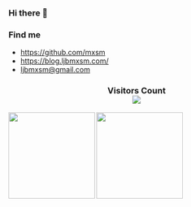 ### Hi there 👋

### Find me

- <https://github.com/mxsm>
- <https://blog.ljbmxsm.com/>
- <ljbmxsm@gmail.com>

<div>
  <h3 align="center"> 
    Visitors Count<br>
    <img align="center" src="https://profile-counter.glitch.me/mxsm/count.svg" />
  </h3>
</div>

<a href="https://blog.ljbmxsm.com">
  <img align="left" height=170px src="https://github-readme-stats.vercel.app/api?username=mxsm&show_icons=true&count_private=true&theme=dark" />
</a>
<a href="https://blog.ljbmxsm.com">
  <img align="left" height=170px src="https://github-readme-stats.vercel.app/api/top-langs/?username=mxsm&layout=compact&theme=dark&langs_count=10&hide=html,javascript,css,freemarker" />
</a>

<!--
**mxsm/mxsm** is a ✨ _special_ ✨ repository because its `README.md` (this file) appears on your GitHub profile.

Here are some ideas to get you started:

- 🔭 I’m currently working on ...
- 🌱 I’m currently learning ...
- 👯 I’m looking to collaborate on ...
- 🤔 I’m looking for help with ...
- 💬 Ask me about ...
- 📫 How to reach me: ...
- 😄 Pronouns: ...
- ⚡ Fun fact: ...
-->
